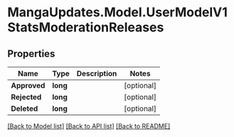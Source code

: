# MangaUpdates.Model.UserModelV1StatsModerationReleases

## Properties

Name | Type | Description | Notes
------------ | ------------- | ------------- | -------------
**Approved** | **long** |  | [optional] 
**Rejected** | **long** |  | [optional] 
**Deleted** | **long** |  | [optional] 

[[Back to Model list]](../README.md#documentation-for-models) [[Back to API list]](../README.md#documentation-for-api-endpoints) [[Back to README]](../README.md)

